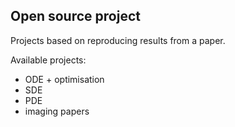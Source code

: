 ## Open source project

Projects based on reproducing results from a paper.

Available projects: 
- ODE + optimisation
- SDE
- PDE
- imaging papers
